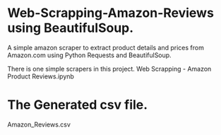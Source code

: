 # Web-Scrapping-Amazon-Reviews using BeautifulSoup.

A simple amazon scraper to extract product details and prices from Amazon.com using Python Requests and BeautifulSoup.

There is one simple scrapers in this project.
Web Scrapping - Amazon Product Reviews.ipynb


# The Generated csv file.

Amazon_Reviews.csv  
